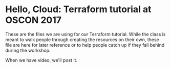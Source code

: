 # Hello, Cloud: Terraform tutorial at OSCON 2017

These are the files we are using for our Terraform tutorial. While the class is meant to walk people through creating the resources on their own, these file are here for later reference or to help people catch up if they fall behind during the workshop.

When we have video, we'll post it.


